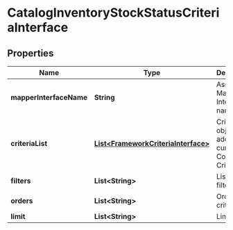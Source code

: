 
# CatalogInventoryStockStatusCriteriaInterface

## Properties
Name | Type | Description | Notes
------------ | ------------- | ------------- | -------------
**mapperInterfaceName** | **String** | Associated Mapper Interface name | 
**criteriaList** | [**List&lt;FrameworkCriteriaInterface&gt;**](FrameworkCriteriaInterface.md) | Criteria objects added to current Composite Criteria | 
**filters** | **List&lt;String&gt;** | List of filters | 
**orders** | **List&lt;String&gt;** | Ordering criteria | 
**limit** | **List&lt;String&gt;** | Limit | 



